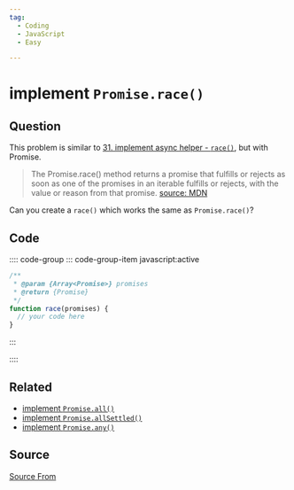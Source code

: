 ```yaml
---
tag:
  - Coding
  - JavaScript
  - Easy

---
```

  
# implement `Promise.race()`

## Question
This problem is similar to [31\. implement async helper - `race()`](https://bigfrontend.dev/problem/implement-async-helper-race), but with Promise.

> The Promise.race() method returns a promise that fulfills or rejects as soon as one of the promises in an iterable fulfills or rejects, with the value or reason from that promise. [source: MDN](https://developer.mozilla.org/en-US/docs/Web/JavaScript/Reference/Global_Objects/Promise/race)

Can you create a `race()` which works the same as `Promise.race()`?

## Code
:::: code-group
::: code-group-item javascript:active
```javascript
/**
 * @param {Array<Promise>} promises
 * @return {Promise}
 */
function race(promises) {
  // your code here
}
```
:::
    
::::


## Related

+ [implement `Promise.all()`](./implement-Promise-all)
+ [implement `Promise.allSettled()`](./implement-Promise-allSettled)
+ [implement `Promise.any()`](./implement-Promise-any)
##  Source
[Source From](https://bigfrontend.dev/problem/implement-Promise-race)

  